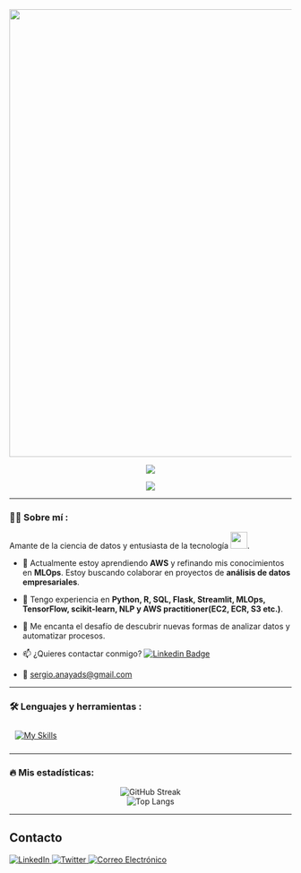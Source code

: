 <div id="header" align="center">
  <img decoding="async" src="https://github.com/user-attachments/assets/fa1f5f9b-c754-4285-a73f-c3e34dd75ed2" width="800"/>

[![](https://img.shields.io/badge/LinkedIn-0077B5?style=for-the-badge&logo=linkedin&logoColor=white)](https://www.linkedin.com/in/sergio-anaya-sanchez/)

![](https://komarev.com/ghpvc/?username=Sechi42&color=blueviolet&style=flat-square)
  
</div>

---

<div id="header" align="left">

### :man_technologist: Sobre mí :
Amante de la ciencia de datos y entusiasta de la tecnología <img decoding="async" src="https://media.giphy.com/media/WUlplcMpOCEmTGBtBW/giphy.gif" width="30">. 
* :telescope: Actualmente estoy aprendiendo **AWS** y refinando mis conocimientos en **MLOps**. Estoy buscando colaborar en proyectos de **análisis de datos empresariales**.

* :seedling: Tengo experiencia en **Python, R, SQL, Flask, Streamlit, MLOps, TensorFlow, scikit-learn, NLP y AWS practitioner(EC2, ECR, S3 etc.)**.

* :heartbeat: Me encanta el desafío de descubrir nuevas formas de analizar datos y automatizar procesos.

* :mailbox: ¿Quieres contactar conmigo? [![Linkedin Badge](https://img.shields.io/badge/-Sergio-blue?style=flat&logo=Linkedin&logoColor=white)](https://www.linkedin.com/in/sergio-anaya-sanchez/)

* :e-mail: sergio.anayads@gmail.com

---

### :hammer_and_wrench: Lenguajes y herramientas :
<div id="header" align="left">
  
  <a href="https://skillicons.dev">
    <img src="https://skillicons.dev/icons?i=py,r,tensorflow,pytorch,sklearn,aws,mysql,git,docker,fastapi,flask,prometheus" 
    alt="My Skills" style="margin: 10px;"/>
</a>

</div>

---

### :fire: Mis estadísticas:
<div id="stats" align="center">
  <img src="http://github-readme-streak-stats.herokuapp.com?user=Sechi42&theme=dark&background=000000" alt="GitHub Streak"/>
  <br>
  <img src="https://github-readme-stats.vercel.app/api/top-langs/?username=Sechi42&layout=compact&theme=vision-friendly-dark" alt="Top Langs"/>
</div>

---

## Contacto
<div id="contact" align="left">
  <a href="https://www.linkedin.com/in/sergio-anaya-sanchez/">
    <img src="https://img.shields.io/badge/LinkedIn-0A66C2?style=for-the-badge&logo=linkedin&logoColor=white" alt="LinkedIn"/>
  </a>
  <a href="https://x.com/ParaTuVitalidad">
    <img src="https://img.shields.io/badge/Twitter-1DA1F2?style=for-the-badge&logo=twitter&logoColor=white" alt="Twitter"/>
  </a>
  <a href="mailto:sergio.anayads@gmail.com">
    <img src="https://img.shields.io/badge/Email-D14836?style=for-the-badge&logo=gmail&logoColor=white" alt="Correo Electrónico"/>
  </a>
</div>









 
